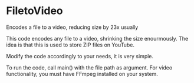 # FiletoVideo
Encodes a file to a video, reducing size by 23x usually

This code encodes any file to a video, shrinking the size enourmously. The idea is that this is used to store ZIP files on YouTube. 

Modify the code accordingly to your needs, it is very simple. 

To run the code, call main() with the file path as argument. For video functionality, you must have FFmpeg installed on your system.
